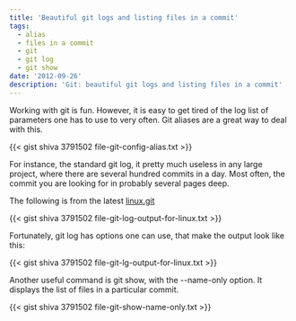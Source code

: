 ```yaml
---
title: 'Beautiful git logs and listing files in a commit'
tags:
  - alias
  - files in a commit
  - git
  - git log
  - git show
date: '2012-09-26'
description: 'Git: beautiful git logs and listing files in a commit'
---
```


Working with git is fun. However, it is easy to get tired of the log list of parameters one has to use to very often. Git aliases are a great way to deal with this.

{{< gist shiva 3791502 file-git-config-alias.txt >}}

For instance, the standard git log, it pretty much useless in any large project, where there are several hundred commits in a day. Most often, the commit you are looking for in probably several pages deep.

The following is from the latest [linux.git][0]  

{{< gist shiva 3791502 file-git-log-output-for-linux.txt >}}

Fortunately, git log has options one can use, that make the output look like this:  

{{< gist shiva 3791502 file-git-lg-output-for-linux.txt >}}

Another useful command is git show, with the --name-only option. It displays the list of files in a particular commit.  

{{< gist shiva 3791502 file-git-show-name-only.txt >}}

[0]: https://github.com/torvalds/linux "linux by Linus"
